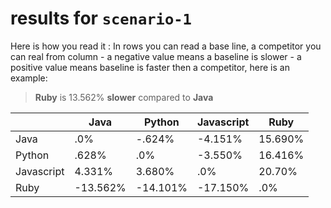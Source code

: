 # results for `scenario-1`
Here is how you read it : 
In rows you can read a base line, a competitor you can real from column - a negative value means a baseline is slower - a positive value means baseline is faster then a competitor, here is an example:
>**Ruby** is 13.562% **slower** compared to **Java**


| 	         |  Java  |  Python  |  Javascript  |   Ruby   |
|------------|--------|----------|--------------|----------|
| Java       |	.0%	  |  -.624%	 |   -4.151%	  | 15.690%  |
| Python     |	.628%	|   .0%	   |   -3.550%    |	16.416%  |
| Javascript | 4.331% |	 3.680%  |	   .0%      |	 20.70%  |
| Ruby	     |-13.562%|	-14.101% |	-17.150%	  |   .0%    |
